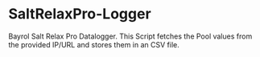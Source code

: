 # SaltRelaxPro-Logger
Bayrol Salt Relax Pro Datalogger. This Script fetches the Pool values from the provided IP/URL and stores them in an CSV file.
